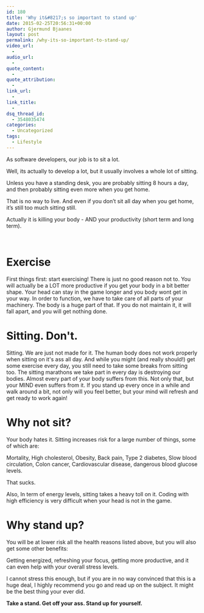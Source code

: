 ```yaml
---
id: 180
title: 'Why it&#8217;s so important to stand up'
date: 2015-02-25T20:56:31+00:00
author: Gjermund Bjaanes
layout: post
permalink: /why-its-so-important-to-stand-up/
video_url:
  - 
audio_url:
  - 
quote_content:
  - 
quote_attribution:
  - 
link_url:
  - 
link_title:
  - 
dsq_thread_id:
  - 3548035474
categories:
  - Uncategorized
tags:
  - Lifestyle
---
```

As software developers, our job is to sit a lot. 

Well, its actually to develop a lot, but it usually involves a whole lot of sitting. 

<!--more-->
Unless you have a standing desk, you are probably sitting 8 hours a day, and then probably sitting even more when you get home. 

That is no way to live. And even if you don’t sit all day when you get home, it’s still too much sitting still. 

Actually it is killing your body - AND your productivity (short term and long term).

&nbsp;

# Exercise

First things first: start exercising! There is just no good reason not to. You will actually be a LOT more productive if you get your body in a bit better shape. Your head can stay in the game longer and you body wont get in your way. In order to function, we have to take care of all parts of your machinery. The body is a huge part of that. If you do not maintain it, it will fall apart, and you will get nothing done.

# Sitting. Don't.

Sitting. We are just not made for it. The human body does not work properly when sitting on it's ass all day. And while you might (and really should!) get some exercise every day, you still need to take some breaks from sitting too. The sitting marathons we take part in every day is destroying our bodies. Almost every part of your body suffers from this. Not only that, but your MIND even suffers from it. If you stand up every once in a while and walk around a bit, not only will you feel better, but your mind will refresh and get ready to work again!

# Why not sit?

Your body hates it. Sitting increases risk for a large number of things, some of which are:
  
Mortality, High cholesterol, Obesity, Back pain, Type 2 diabetes, Slow blood circulation, Colon cancer, Cardiovascular disease, dangerous blood glucose levels.

That sucks.

Also, In term of energy levels, sitting takes a heavy toll on it. Coding with high efficiency is very difficult when your head is not in the game.

# Why stand up?

You will be at lower risk all the health reasons listed above, but you will also get some other benefits:
  
Getting energized, refreshing your focus, getting more productive, and it can even help with your overall stress levels.

I cannot stress this enough, but if you are in no way convinced that this is a huge deal, I highly recommend you go and read up on the subject. It might be the best thing your ever did.

**Take a stand. Get off your ass. Stand up for yourself.**

<div class="addtoany_share_save_container addtoany_content_bottom">
  <div class="a2a_kit a2a_kit_size_32 addtoany_list a2a_target" id="wpa2a_16">
    <a class="a2a_button_facebook" href="http://www.addtoany.com/add_to/facebook?linkurl=http%3A%2F%2Fgjermundbjaanes.com%2Fwhy-its-so-important-to-stand-up%2F&linkname=Why%20it%E2%80%99s%20so%20important%20to%20stand%20up" title="Facebook" rel="nofollow" target="_blank"></a><a class="a2a_button_twitter" href="http://www.addtoany.com/add_to/twitter?linkurl=http%3A%2F%2Fgjermundbjaanes.com%2Fwhy-its-so-important-to-stand-up%2F&linkname=Why%20it%E2%80%99s%20so%20important%20to%20stand%20up" title="Twitter" rel="nofollow" target="_blank"></a><a class="a2a_button_google_plus" href="http://www.addtoany.com/add_to/google_plus?linkurl=http%3A%2F%2Fgjermundbjaanes.com%2Fwhy-its-so-important-to-stand-up%2F&linkname=Why%20it%E2%80%99s%20so%20important%20to%20stand%20up" title="Google+" rel="nofollow" target="_blank"></a><a class="a2a_dd addtoany_share_save" href="https://www.addtoany.com/share"></a>
  </div>
</div>